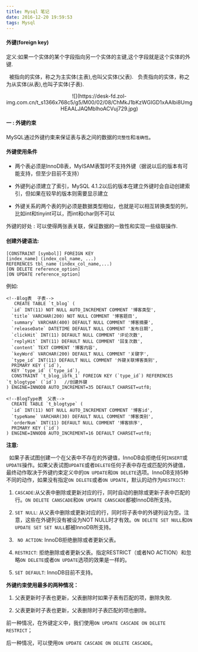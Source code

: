 ```yaml
---
title: Mysql 笔记
date: 2016-12-20 19:59:53
tags: Mysql
---
```



<h4>外键(foreign key)</h4>

定义:如果一个实体的某个字段指向另一个实体的主键,这个字段就是这个实体的外键.

&nbsp;&nbsp;被指向的实体，称之为主实体(主表),也叫父实体(父表).
&nbsp;&nbsp;负责指向的实体，称之为从实体(从表),也叫子实体(子表).


<center>
![](https://desk-fd.zol-img.com.cn/t_s1366x768c5/g5/M00/02/08/ChMkJ1bKzWGIGD1xAAlbi8UmgHEAALJAQMblhoACVuj729.jpg)
</center>

 <!--more-->
 
<h4>一 : 外键约束</h4>

 MySQL通过外键约束来保证表与表之间的数据的`完整性`和`准确性`。
 
 <h4>外键使用条件</h4>
 
  * 两个表必须是InnoDB表，MyISAM表暂时不支持外键（据说以后的版本有可能支持，但至少目前不支持）
 
 * 外键列必须建立了索引，MySQL 4.1.2以后的版本在建立外键时会自动创建索引，但如果在较早的版本则需要显示建立
 
 * 外键关系的两个表的列必须是数据类型相似，也就是可以相互转换类型的列，比如int和tinyint可以，而int和char则不可以
 
 外键的好处 : 可以使得两张表关联，保证数据的一致性和实现一些级联操作.
 
  <h4>创建外键语法:</h4>
  	
  	[CONSTRAINT [symbol]] FOREIGN KEY
	[index_name] (index_col_name, ...)
	REFERENCES tbl_name (index_col_name,...)
	[ON DELETE reference_option]
	[ON UPDATE reference_option]
	
例如:

	<!--Blog表  子表-->
	   CREATE TABLE `t_blog` (
	  `id` INT(11) NOT NULL AUTO_INCREMENT COMMENT '博客类型',
	  `title` VARCHAR(200) NOT NULL COMMENT '博客题目',
	  `summary` VARCHAR(400) DEFAULT NULL COMMENT '博客摘要',
	  `releaseDate` DATETIME DEFAULT NULL COMMENT '发布日期',
	  `clickHit` INT(11) DEFAULT NULL COMMENT '评论次数',
	  `replyHit` INT(11) DEFAULT NULL COMMENT '回复次数',
	  `content` TEXT COMMENT '博客内容',
	  `keyWord` VARCHAR(200) DEFAULT NULL COMMENT '关键字',
	  `type_id` INT(11) DEFAULT NULL COMMENT '外键关联博客类别',
	  PRIMARY KEY (`id`),
	  KEY `type_id` (`type_id`),
	  CONSTRAINT `t_blog_ibfk_1` FOREIGN KEY (`type_id`) REFERENCES `t_blogtype` (`id`)   //创建外键
	) ENGINE=INNODB AUTO_INCREMENT=35 DEFAULT CHARSET=utf8;
	
	<!--BlogType表  父表-->
	  CREATE TABLE `t_blogtype` (
	  `id` INT(11) NOT NULL AUTO_INCREMENT COMMENT '博客id',
	  `typeName` VARCHAR(30) DEFAULT NULL COMMENT '博客类别',
	  `orderNum` INT(11) DEFAULT NULL COMMENT '博客排序',
	  PRIMARY KEY (`id`)
	) ENGINE=INNODB AUTO_INCREMENT=16 DEFAULT CHARSET=utf8;


<b>注意:</b>

&nbsp;&nbsp;如果子表试图创建一个在父表中不存在的外键值，InnoDB会拒绝任何`INSERT`或`UPDATE`操作。如果父表试图`UPDATE`或者`DELETE`任何子表中存在或匹配的外键值，最终动作取决于外键约束定义中的`ON UPDATE`和`ON DELETE`选项。InnoDB支持5种不同的动作，如果没有指定`ON DELETE`或者`ON UPDATE`，默认的动作为`RESTRICT`:

1. `CASCADE`:从父表中删除或更新对应的行，同时自动的删除或更新子表中匹配的行。`ON DELETE CANSCADE`和`ON UPDATE CANSCADE`都被InnoDB所支持。

  2. `SET NULL`: 从父表中删除或更新对应的行，同时将子表中的外键列设为空。注意，这些在外键列没有被设为NOT NULL时才有效。`ON DELETE SET NULL`和`ON UPDATE SET SET NULL`都被InnoDB所支持。

  3. ` NO ACTION`: InnoDB拒绝删除或者更新父表。

  4. `RESTRICT`: 拒绝删除或者更新父表。指定RESTRICT（或者NO ACTION）和忽略`ON DELETE`或者`ON UPDATE`选项的效果是一样的。

  5. `SET DEFAULT`: InnoDB目前不支持。
  
  <b>外键约束使用最多的两种情况：</b>
  
  1. 父表更新时子表也更新，父表删除时如果子表有匹配的项，删除失败.

2. 父表更新时子表也更新，父表删除时子表匹配的项也删除。

 前一种情况，在外键定义中，我们使用`ON UPDATE CASCADE ON DELETE RESTRICT`；
  
  后一种情况，可以使用`ON UPDATE CASCADE ON DELETE CASCADE`。
  
  


